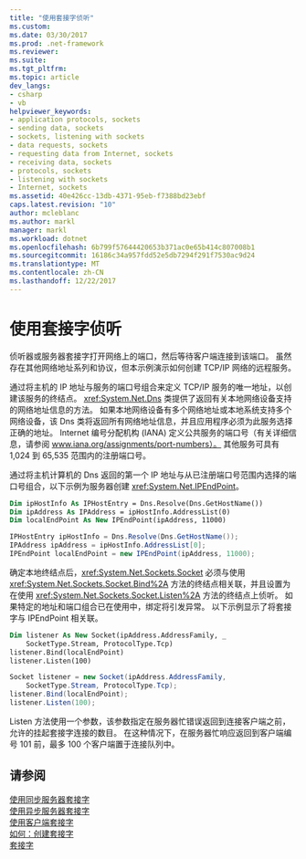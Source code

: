 ```yaml
---
title: "使用套接字侦听"
ms.custom: 
ms.date: 03/30/2017
ms.prod: .net-framework
ms.reviewer: 
ms.suite: 
ms.tgt_pltfrm: 
ms.topic: article
dev_langs:
- csharp
- vb
helpviewer_keywords:
- application protocols, sockets
- sending data, sockets
- sockets, listening with sockets
- data requests, sockets
- requesting data from Internet, sockets
- receiving data, sockets
- protocols, sockets
- listening with sockets
- Internet, sockets
ms.assetid: 40e426cc-13db-4371-95eb-f7388bd23ebf
caps.latest.revision: "10"
author: mcleblanc
ms.author: markl
manager: markl
ms.workload: dotnet
ms.openlocfilehash: 6b799f57644420653b371ac0e65b414c807008b1
ms.sourcegitcommit: 16186c34a957fdd52e5db7294f291f7530ac9d24
ms.translationtype: MT
ms.contentlocale: zh-CN
ms.lasthandoff: 12/22/2017
---
```

# <a name="listening-with-sockets"></a>使用套接字侦听
侦听器或服务器套接字打开网络上的端口，然后等待客户端连接到该端口。 虽然存在其他网络地址系列和协议，但本示例演示如何创建 TCP/IP 网络的远程服务。  
  
 通过将主机的 IP 地址与服务的端口号组合来定义 TCP/IP 服务的唯一地址，以创建该服务的终结点。 <xref:System.Net.Dns> 类提供了返回有关本地网络设备支持的网络地址信息的方法。 如果本地网络设备有多个网络地址或本地系统支持多个网络设备，该 Dns 类将返回所有网络地址信息，并且应用程序必须为此服务选择正确的地址。 Internet 编号分配机构 (IANA) 定义公共服务的端口号（有关详细信息，请参阅 www.iana.org/assignments/port-numbers）。 其他服务可具有 1,024 到 65,535 范围内的注册端口号。  
  
 通过将主机计算机的 Dns 返回的第一个 IP 地址与从已注册端口号范围内选择的端口号组合，以下示例为服务器创建 <xref:System.Net.IPEndPoint>。  
  
```vb  
Dim ipHostInfo As IPHostEntry = Dns.Resolve(Dns.GetHostName())  
Dim ipAddress As IPAddress = ipHostInfo.AddressList(0)  
Dim localEndPoint As New IPEndPoint(ipAddress, 11000)  
```  
  
```csharp  
IPHostEntry ipHostInfo = Dns.Resolve(Dns.GetHostName());  
IPAddress ipAddress = ipHostInfo.AddressList[0];  
IPEndPoint localEndPoint = new IPEndPoint(ipAddress, 11000);  
```  
  
 确定本地终结点后，<xref:System.Net.Sockets.Socket> 必须与使用 <xref:System.Net.Sockets.Socket.Bind%2A> 方法的终结点相关联，并且设置为在使用 <xref:System.Net.Sockets.Socket.Listen%2A> 方法的终结点上侦听。 如果特定的地址和端口组合已在使用中，绑定将引发异常。 以下示例显示了将套接字与 IPEndPoint 相关联。  
  
```vb  
Dim listener As New Socket(ipAddress.AddressFamily, _  
    SocketType.Stream, ProtocolType.Tcp) 
listener.Bind(localEndPoint)  
listener.Listen(100)  
```  
  
```csharp  
Socket listener = new Socket(ipAddress.AddressFamily,
    SocketType.Stream, ProtocolType.Tcp);
listener.Bind(localEndPoint);  
listener.Listen(100);  
```  
  
 Listen 方法使用一个参数，该参数指定在服务器忙错误返回到连接客户端之前，允许的挂起套接字连接的数目。 在这种情况下，在服务器忙响应返回到客户端编号 101 前，最多 100 个客户端置于连接队列中。  
  
## <a name="see-also"></a>请参阅  
 [使用同步服务器套接字](../../../docs/framework/network-programming/using-a-synchronous-server-socket.md)  
 [使用异步服务器套接字](../../../docs/framework/network-programming/using-an-asynchronous-server-socket.md)  
 [使用客户端套接字](../../../docs/framework/network-programming/using-client-sockets.md)  
 [如何：创建套接字](../../../docs/framework/network-programming/how-to-create-a-socket.md)  
 [套接字](../../../docs/framework/network-programming/sockets.md)
